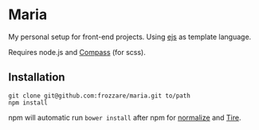 # Maria

My personal setup for front-end projects. Using [ejs](https://github.com/RandomEtc/ejs-locals) as template language.

Requires node.js and [Compass](http://compass-style.org/) (for scss).

## Installation

```
git clone git@github.com:frozzare/maria.git to/path
npm install
```
npm will automatic run `bower install` after npm for [normalize](http://necolas.github.io/normalize.css/) and [Tire](http://github.com/tirejs/tire).
